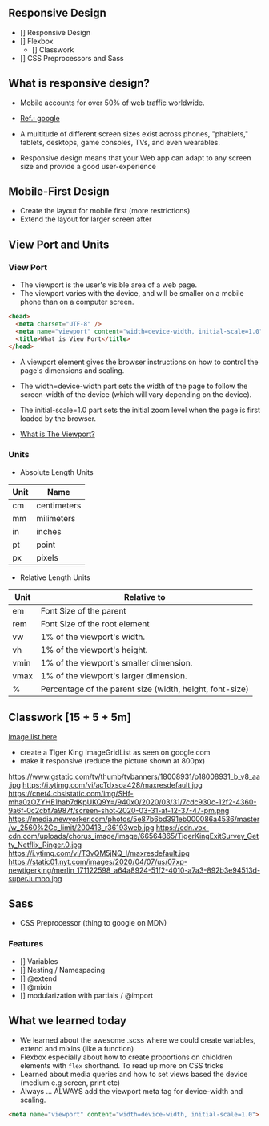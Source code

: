 ## Responsive Design

- [] Responsive Design
- [] Flexbox
  + [] Classwork
- [] CSS Preprocessors and Sass

## What is responsive design?

- Mobile accounts for over 50% of web traffic worldwide.
- [Ref.: google](https://www.google.com/search?q=share+of+website+traffic+coming+from+mobile+2020)

- A multitude of different screen sizes exist across phones, "phablets," tablets, desktops, game consoles, TVs, and even wearables.
- Responsive design means that your Web app can adapt to any screen size and provide a good user-experience

## Mobile-First Design

- Create the layout for mobile first (more restrictions)
- Extend the layout for larger screen after

## View Port and Units

### View Port

- The viewport is the user's visible area of a web page.
- The viewport varies with the device, and will be smaller on a mobile phone than on a computer screen.

```html
<head>
  <meta charset="UTF-8" />
  <meta name="viewport" content="width=device-width, initial-scale=1.0" />
  <title>What is View Port</title>
</head>
```

- A <meta> viewport element gives the browser instructions on how to control the page's dimensions and scaling.

- The width=device-width part sets the width of the page to follow the screen-width of the device (which will vary depending on the device).

- The initial-scale=1.0 part sets the initial zoom level when the page is first loaded by the browser.

- [What is The Viewport?](https://www.w3schools.com/css/css_rwd_viewport.asp)

### Units

- Absolute Length Units

| Unit | Name        |
| ---- | ----------- |
| cm   | centimeters |
| mm   | milimeters  |
| in   | inches      |
| pt   | point       |
| px   | pixels      |

- Relative Length Units

| Unit | Relative to                                              |
| ---- | -------------------------------------------------------- |
| em   | Font Size of the parent                                  |
| rem  | Font Size of the root element                            |
| vw   | 1% of the viewport's width.                              |
| vh   | 1% of the viewport's height.                             |
| vmin | 1% of the viewport's smaller dimension.                  |
| vmax | 1% of the viewport's larger dimension.                   |
| %    | Percentage of the parent size (width, height, font-size) |

## Classwork [15 + 5 + 5m]

[Image list here](https://gist.github.com/hafbau/fdcbfd45afdfb7e3f030931dbf3db585)

- create a Tiger King ImageGridList as seen on google.com
- make it responsive (reduce the picture shown at 800px)

https://www.gstatic.com/tv/thumb/tvbanners/18008931/p18008931_b_v8_aa.jpg
https://i.ytimg.com/vi/acTdxsoa428/maxresdefault.jpg
https://cnet4.cbsistatic.com/img/SHf-mha0zOZYHE1hab7dKpUKQ9Y=/940x0/2020/03/31/7cdc930c-12f2-4360-9a6f-0c2cbf7a987f/screen-shot-2020-03-31-at-12-37-47-pm.png
https://media.newyorker.com/photos/5e87b6bd391eb000086a4536/master/w_2560%2Cc_limit/200413_r36193web.jpg
https://cdn.vox-cdn.com/uploads/chorus_image/image/66564865/TigerKingExitSurvey_Getty_Netflix_Ringer.0.jpg
https://i.ytimg.com/vi/T3vQM5jNQ_I/maxresdefault.jpg
https://static01.nyt.com/images/2020/04/07/us/07xp-newtigerking/merlin_171122598_a64a8924-51f2-4010-a7a3-892b3e94513d-superJumbo.jpg

## Sass

- CSS Preprocessor (thing to google on MDN)

### Features

- [] Variables
- [] Nesting / Namespacing
- [] @extend
- [] @mixin
- [] modularization with partials / @import

## What we learned today

- We learned about the awesome .scss where we could create variables, extend and mixins (like a function)
- Flexbox especially about how to create proportions on chioldren elements with `flex` shorthand. To read up more on CSS tricks
- Learned about media queries and how to set views based the device (medium e.g screen, print etc)
- Always ... ALWAYS add the viewport meta tag for device-width and scaling.

```html
<meta name="viewport" content="width=device-width, initial-scale=1.0">
```